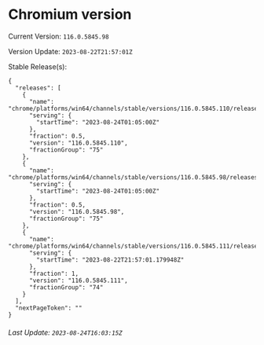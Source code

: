 # Chromium version

Current Version: `116.0.5845.98`

Version Update: `2023-08-22T21:57:01Z`

Stable Release(s):
```
{
  "releases": [
    {
      "name": "chrome/platforms/win64/channels/stable/versions/116.0.5845.110/releases/1692839100",
      "serving": {
        "startTime": "2023-08-24T01:05:00Z"
      },
      "fraction": 0.5,
      "version": "116.0.5845.110",
      "fractionGroup": "75"
    },
    {
      "name": "chrome/platforms/win64/channels/stable/versions/116.0.5845.98/releases/1692839100",
      "serving": {
        "startTime": "2023-08-24T01:05:00Z"
      },
      "fraction": 0.5,
      "version": "116.0.5845.98",
      "fractionGroup": "75"
    },
    {
      "name": "chrome/platforms/win64/channels/stable/versions/116.0.5845.111/releases/1692741421",
      "serving": {
        "startTime": "2023-08-22T21:57:01.179948Z"
      },
      "fraction": 1,
      "version": "116.0.5845.111",
      "fractionGroup": "74"
    }
  ],
  "nextPageToken": ""
}
```

###### Last Update: `2023-08-24T16:03:15Z`
        